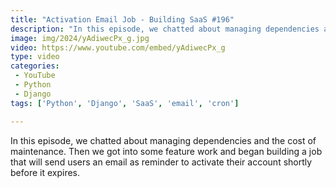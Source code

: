 ```yaml
---
title: "Activation Email Job - Building SaaS #196"
description: "In this episode, we chatted about managing dependencies and the cost of maintenance. Then we got into some feature work and began building a job that will send users an email as reminder to activate their account shortly before it expires."
image: img/2024/yAdiwecPx_g.jpg
video: https://www.youtube.com/embed/yAdiwecPx_g
type: video
categories:
 - YouTube
 - Python
 - Django
tags: ['Python', 'Django', 'SaaS', 'email', 'cron']

---
```


In this episode, we chatted about managing dependencies and the cost of maintenance. Then we got into some feature work and began building a job that will send users an email as reminder to activate their account shortly before it expires.
